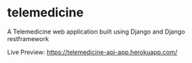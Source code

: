 # telemedicine
A Telemedicine web application built using Django and Django restframework

Live Preview: https://telemedicine-api-app.herokuapp.com/


